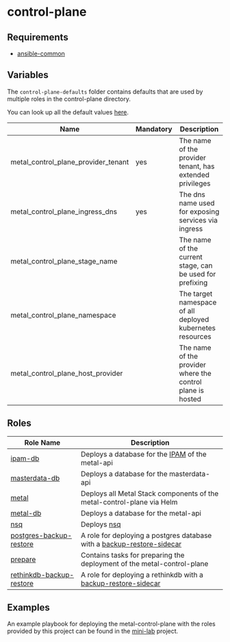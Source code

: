 # control-plane

## Requirements

- [ansible-common](https://github.com/metal-stack/ansible-common)

## Variables

The `control-plane-defaults` folder contains defaults that are used by multiple roles in the control-plane directory.

You can look up all the default values [here](control-plane-defaults/main.yaml).

| Name                                | Mandatory | Description                                                |
| ----------------------------------- | --------- | ---------------------------------------------------------- |
| metal_control_plane_provider_tenant | yes       | The name of the provider tenant, has extended privileges   |
| metal_control_plane_ingress_dns     | yes       | The dns name used for exposing services via ingress        |
| metal_control_plane_stage_name      |           | The name of the current stage, can be used for prefixing   |
| metal_control_plane_namespace       |           | The target namespace of all deployed kubernetes resources  |
| metal_control_plane_host_provider   |           | The name of the provider where the control plane is hosted |

## Roles

| Role Name                                                                | Description                                                                                                                     |
| ------------------------------------------------------------------------ | ------------------------------------------------------------------------------------------------------------------------------- |
| [ipam-db](ipam-db)                                   | Deploys a database for the [IPAM](https://github.com/metal-stack/go-ipam) of the metal-api                                      |
| [masterdata-db](masterdata-db)                       | Deploys a database for the masterdata-api                                                                                       |
| [metal](metal)                                       | Deploys all Metal Stack components of the metal-control-plane via Helm                                                          |
| [metal-db](metal-db)                                 | Deploys a database for the metal-api                                                                                            |
| [nsq](nsq)                                           | Deploys [nsq](https://nsq.io/)                                                                                                  |
| [postgres-backup-restore](postgres-backup-restore)   | A role for deploying a postgres database with a [backup-restore-sidecar](https://github.com/metal-stack/backup-restore-sidecar) |
| [prepare](prepare)                                   | Contains tasks for preparing the deployment of the metal-control-plane                                                          |
| [rethinkdb-backup-restore](rethinkdb-backup-restore) | A role for deploying a rethinkdb with a [backup-restore-sidecar](https://github.com/metal-stack/backup-restore-sidecar)         |

## Examples

An example playbook for deploying the metal-control-plane with the roles provided by this project can be found in the [mini-lab](https://github.com/metal-stack/mini-lab) project.
